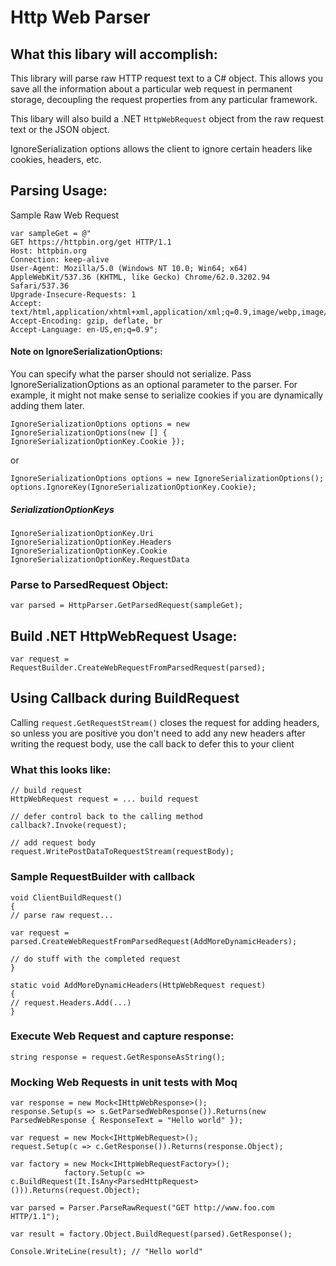 # Http Web Parser

## What this libary will accomplish:
This library will parse raw HTTP request text to a C# object.
This allows you save all the information about a particular web request in permanent storage, decoupling the request properties from any particular framework.

This libary will also build a .NET `HttpWebRequest` object from the raw request text or the JSON object.

IgnoreSerialization options allows the client to ignore certain headers like cookies, headers, etc.

## Parsing Usage:

Sample Raw Web Request
```
var sampleGet = @"
GET https://httpbin.org/get HTTP/1.1
Host: httpbin.org
Connection: keep-alive
User-Agent: Mozilla/5.0 (Windows NT 10.0; Win64; x64) AppleWebKit/537.36 (KHTML, like Gecko) Chrome/62.0.3202.94 Safari/537.36
Upgrade-Insecure-Requests: 1
Accept: text/html,application/xhtml+xml,application/xml;q=0.9,image/webp,image/apng,*/*;q=0.8
Accept-Encoding: gzip, deflate, br
Accept-Language: en-US,en;q=0.9";
```

#### Note on IgnoreSerializationOptions:
You can specify what the parser should not serialize. Pass IgnoreSerializationOptions as an optional parameter to the parser. For example, it might not make sense to serialize cookies if you are dynamically adding them later.

```
IgnoreSerializationOptions options = new IgnoreSerializationOptions(new [] { IgnoreSerializationOptionKey.Cookie });
```

or

```
IgnoreSerializationOptions options = new IgnoreSerializationOptions();
options.IgnoreKey(IgnoreSerializationOptionKey.Cookie);
```

##### SerializationOptionKeys
```
IgnoreSerializationOptionKey.Uri
IgnoreSerializationOptionKey.Headers
IgnoreSerializationOptionKey.Cookie
IgnoreSerializationOptionKey.RequestData
```

### Parse to ParsedRequest Object:
```
var parsed = HttpParser.GetParsedRequest(sampleGet);
```

## Build .NET HttpWebRequest Usage:

```
var request = RequestBuilder.CreateWebRequestFromParsedRequest(parsed);
```

## Using Callback during BuildRequest
Calling `request.GetRequestStream()` closes the request for adding headers, so unless you are positive you don't need to add any new headers after writing the request body, use the call back to defer this to your client

### What this looks like:
```
// build request
HttpWebRequest request = ... build request

// defer control back to the calling method
callback?.Invoke(request);

// add request body
request.WritePostDataToRequestStream(requestBody);
```

### Sample RequestBuilder with callback
```
void ClientBuildRequest()
{
// parse raw request...

var request = parsed.CreateWebRequestFromParsedRequest(AddMoreDynamicHeaders);

// do stuff with the completed request
}

static void AddMoreDynamicHeaders(HttpWebRequest request)
{
// request.Headers.Add(...)
}
```

### Execute Web Request and capture response:
```
string response = request.GetResponseAsString();
```

### Mocking Web Requests in unit tests with Moq

```
var response = new Mock<IHttpWebResponse>();
response.Setup(s => s.GetParsedWebResponse()).Returns(new ParsedWebResponse { ResponseText = "Hello world" });

var request = new Mock<IHttpWebRequest>();
request.Setup(c => c.GetResponse()).Returns(response.Object);

var factory = new Mock<IHttpWebRequestFactory>();
            factory.Setup(c => c.BuildRequest(It.IsAny<ParsedHttpRequest>())).Returns(request.Object);
			
var parsed = Parser.ParseRawRequest("GET http://www.foo.com HTTP/1.1");

var result = factory.Object.BuildRequest(parsed).GetResponse();

Console.WriteLine(result); // "Hello world"
```